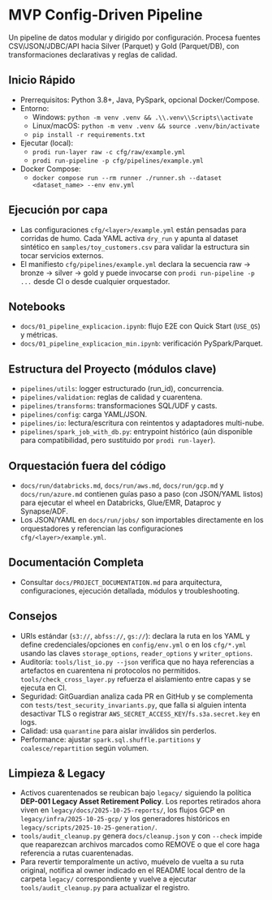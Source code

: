 # MVP Config-Driven Pipeline

Un pipeline de datos modular y dirigido por configuración. Procesa fuentes CSV/JSON/JDBC/API hacia Silver (Parquet) y Gold (Parquet/DB), con transformaciones declarativas y reglas de calidad.

## Inicio Rápido

- Prerrequisitos: Python 3.8+, Java, PySpark, opcional Docker/Compose.
- Entorno:
  - Windows: `python -m venv .venv && .\\.venv\\Scripts\\activate`
  - Linux/macOS: `python -m venv .venv && source .venv/bin/activate`
  - `pip install -r requirements.txt`
- Ejecutar (local):
  - `prodi run-layer raw -c cfg/raw/example.yml`
  - `prodi run-pipeline -p cfg/pipelines/example.yml`
- Docker Compose:
  - `docker compose run --rm runner ./runner.sh --dataset <dataset_name> --env env.yml`

## Ejecución por capa

- Las configuraciones `cfg/<layer>/example.yml` están pensadas para corridas de
  humo. Cada YAML activa `dry_run` y apunta al dataset sintético en
  `samples/toy_customers.csv` para validar la estructura sin tocar servicios
  externos.
- El manifiesto `cfg/pipelines/example.yml` declara la secuencia raw → bronze →
  silver → gold y puede invocarse con `prodi run-pipeline -p ...` desde CI o
  desde cualquier orquestador.

## Notebooks

- `docs/01_pipeline_explicacion.ipynb`: flujo E2E con Quick Start (`USE_QS`) y métricas.
- `docs/01_pipeline_explicacion_min.ipynb`: verificación PySpark/Parquet.

## Estructura del Proyecto (módulos clave)

- `pipelines/utils`: logger estructurado (run_id), concurrencia.
- `pipelines/validation`: reglas de calidad y cuarentena.
- `pipelines/transforms`: transformaciones SQL/UDF y casts.
- `pipelines/config`: carga YAML/JSON.
- `pipelines/io`: lectura/escritura con reintentos y adaptadores multi-nube.
- `pipelines/spark_job_with_db.py`: entrypoint histórico (aún disponible para
  compatibilidad, pero sustituido por `prodi run-layer`).

## Orquestación fuera del código

- `docs/run/databricks.md`, `docs/run/aws.md`, `docs/run/gcp.md` y
  `docs/run/azure.md` contienen guías paso a paso (con JSON/YAML listos) para
  ejecutar el wheel en Databricks, Glue/EMR, Dataproc y Synapse/ADF.
- Los JSON/YAML en `docs/run/jobs/` son importables directamente en los
  orquestadores y referencian las configuraciones `cfg/<layer>/example.yml`.

## Documentación Completa

- Consultar `docs/PROJECT_DOCUMENTATION.md` para arquitectura, configuraciones,
  ejecución detallada, módulos y troubleshooting.

## Consejos

- URIs estándar (`s3://`, `abfss://`, `gs://`): declara la ruta en los YAML y
  define credenciales/opciones en `config/env.yml` o en los `cfg/*.yml` usando
  las claves `storage_options`, `reader_options` y `writer_options`.
- Auditoría: `tools/list_io.py --json` verifica que no haya referencias a
  artefactos en cuarentena ni protocolos no permitidos. `tools/check_cross_layer.py`
  refuerza el aislamiento entre capas y se ejecuta en CI.
- Seguridad: GitGuardian analiza cada PR en GitHub y se complementa con
  `tests/test_security_invariants.py`, que falla si alguien intenta desactivar
  TLS o registrar `AWS_SECRET_ACCESS_KEY`/`fs.s3a.secret.key` en logs.
- Calidad: usa `quarantine` para aislar inválidos sin perderlos.
- Performance: ajustar `spark.sql.shuffle.partitions` y `coalesce/repartition` según volumen.

## Limpieza & Legacy

- Activos cuarentenados se reubican bajo `legacy/` siguiendo la política
  **DEP-001 Legacy Asset Retirement Policy**. Los reportes retirados ahora
  viven en `legacy/docs/2025-10-25-reports/`, los flujos GCP en
  `legacy/infra/2025-10-25-gcp/` y los generadores históricos en
  `legacy/scripts/2025-10-25-generation/`.
- `tools/audit_cleanup.py` genera `docs/cleanup.json` y con `--check`
  impide que reaparezcan archivos marcados como REMOVE o que el core haga
  referencia a rutas cuarentenadas.
- Para revertir temporalmente un activo, muévelo de vuelta a su ruta
  original, notifica al owner indicado en el README local dentro de la
  carpeta `legacy/` correspondiente y vuelve a ejecutar `tools/audit_cleanup.py`
  para actualizar el registro.
